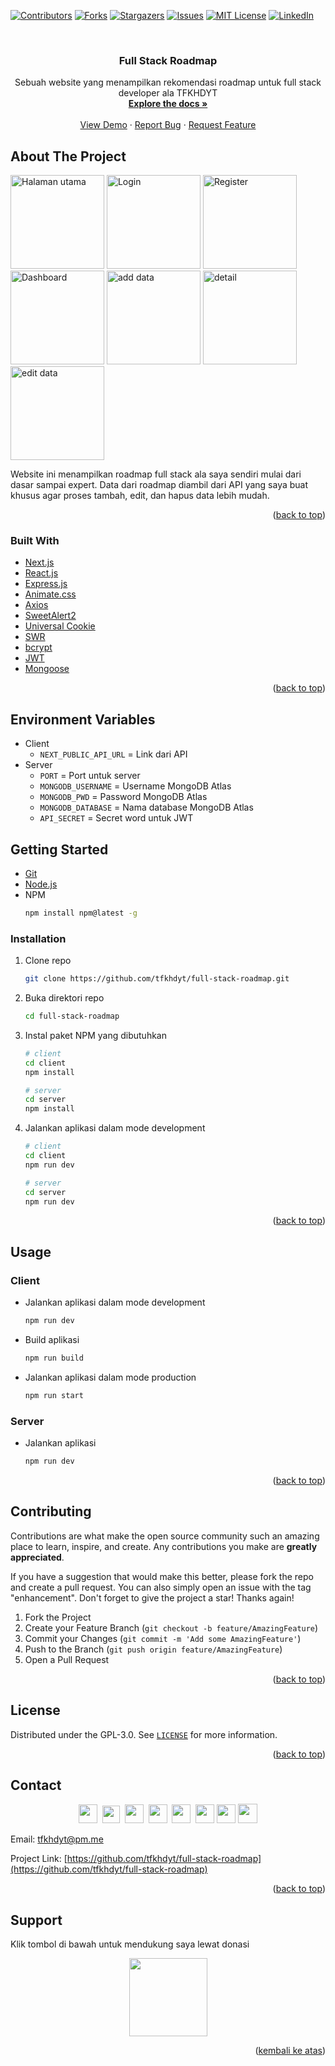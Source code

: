 <div id="top"></div>
<!--
*** Thanks for checking out the Best-README-Template. If you have a suggestion
*** that would make this better, please fork the repo and create a pull request
*** or simply open an issue with the tag "enhancement".
*** Don't forget to give the project a star!
*** Thanks again! Now go create something AMAZING! :D
-->

<!-- PROJECT SHIELDS -->
<!--
*** I'm using markdown "reference style" links for readability.
*** Reference links are enclosed in brackets [ ] instead of parentheses ( ).
*** See the bottom of this document for the declaration of the reference variables
*** for contributors-url, forks-url, etc. This is an optional, concise syntax you may use.
*** https://www.markdownguide.org/basic-syntax/#reference-style-links
-->

[![Contributors][contributors-shield]][contributors-url]
[![Forks][forks-shield]][forks-url]
[![Stargazers][stars-shield]][stars-url]
[![Issues][issues-shield]][issues-url]
[![MIT License][license-shield]][license-url]
[![LinkedIn][linkedin-shield]][linkedin-url]

<!-- PROJECT LOGO -->
<br />
<div align="center">
<h3 align="center">Full Stack Roadmap</h3>

  <p align="center">
    Sebuah website yang menampilkan rekomendasi roadmap untuk full stack developer ala TFKHDYT
    <br />
    <a href="https://github.com/tfkhdyt/full-stack-roadmap"><strong>Explore the docs »</strong></a>
    <br />
    <br />
    <a href="https://roadmap.tfkhdyt.my.id">View Demo</a>
    ·
    <a href="https://github.com/tfkhdyt/full-stack-roadmap/issues">Report Bug</a>
    ·
    <a href="https://github.com/tfkhdyt/full-stack-roadmap/issues">Request Feature</a>
  </p>
</div>

<!-- ABOUT THE PROJECT -->

## About The Project

<img src='images/main-page.png' alt='Halaman utama' height='150' /> <img src='images/login.png' alt='Login' height='150' /> <img src='images/registration.png' alt='Register' height='150' /> <img src='images/dashboard.png' alt='Dashboard' height='150' /> <img src='images/add-data.png' alt='add data' height='150' /> <img src='images/detail.png' alt='detail' height='150' /> <img src='images/edit-data.png' alt='edit data' height='150' />

Website ini menampilkan roadmap full stack ala saya sendiri mulai dari dasar sampai expert. Data dari roadmap diambil dari API yang saya buat khusus agar proses tambah, edit, dan hapus data lebih mudah.

<p align="right">(<a href="#top">back to top</a>)</p>

### Built With

- [Next.js](https://nextjs.org/)
- [React.js](https://reactjs.org/)
- [Express.js](http://expressjs.com/)
- [Animate.css](https://animate.style/)
- [Axios](https://axios-http.com/)
- [SweetAlert2](https://sweetalert2.github.io/)
- [Universal Cookie](https://www.npmjs.com/package/universal-cookie)
- [SWR](https://swr.bootcss.com/en-US)
- [bcrypt](https://www.npmjs.com/package/bcrypt)
- [JWT](https://www.npmjs.com/package/jsonwebtoken)
- [Mongoose](https://mongoosejs.com/)

<p align="right">(<a href="#top">back to top</a>)</p>

## Environment Variables

- Client
  - `NEXT_PUBLIC_API_URL` = Link dari API
- Server
  - `PORT` = Port untuk server
  - `MONGODB_USERNAME` = Username MongoDB Atlas
  - `MONGODB_PWD` = Password MongoDB Atlas
  - `MONGODB_DATABASE` = Nama database MongoDB Atlas
  - `API_SECRET` = Secret word untuk JWT

<!-- GETTING STARTED -->

## Getting Started

- [Git](https://git-scm.com/)
- [Node.js](https://nodejs.org/en/)
- NPM
  ```sh
  npm install npm@latest -g
  ```

### Installation

1. Clone repo
   ```sh
   git clone https://github.com/tfkhdyt/full-stack-roadmap.git
   ```
2. Buka direktori repo
   ```sh
   cd full-stack-roadmap
   ```
3. Instal paket NPM yang dibutuhkan

   ```sh
   # client
   cd client
   npm install

   # server
   cd server
   npm install
   ```

4. Jalankan aplikasi dalam mode development

   ```sh
   # client
   cd client
   npm run dev

   # server
   cd server
   npm run dev
   ```

<p align="right">(<a href="#top">back to top</a>)</p>

<!-- USAGE EXAMPLES -->

## Usage

### Client

- Jalankan aplikasi dalam mode development
  ```sh
  npm run dev
  ```
- Build aplikasi
  ```sh
  npm run build
  ```
- Jalankan aplikasi dalam mode production
  ```sh
  npm run start
  ```

### Server

- Jalankan aplikasi
  ```sh
  npm run dev
  ```

<p align="right">(<a href="#top">back to top</a>)</p>

## Contributing

Contributions are what make the open source community such an amazing place to learn, inspire, and create. Any contributions you make are **greatly appreciated**.

If you have a suggestion that would make this better, please fork the repo and create a pull request. You can also simply open an issue with the tag "enhancement".
Don't forget to give the project a star! Thanks again!

1. Fork the Project
2. Create your Feature Branch (`git checkout -b feature/AmazingFeature`)
3. Commit your Changes (`git commit -m 'Add some AmazingFeature'`)
4. Push to the Branch (`git push origin feature/AmazingFeature`)
5. Open a Pull Request

<p align="right">(<a href="#top">back to top</a>)</p>

<!-- LICENSE -->

## License

Distributed under the GPL-3.0. See [`LICENSE`](https://github.com/tfkhdyt/full-stack-roadmap/blob/main/LICENSE) for more information.

<p align="right">(<a href="#top">back to top</a>)</p>

<!-- CONTACT -->

## Contact

<p align=center>
  <a href="https://facebook.com/tfkhdyt142"><img height="30" src="https://upload.wikimedia.org/wikipedia/commons/5/51/Facebook_f_logo_%282019%29.svg"></a>&nbsp;
  <a href="https://twitter.com/tfkhdyt"><img height="28" src="https://upload.wikimedia.org/wikipedia/commons/4/4f/Twitter-logo.svg"></a>&nbsp;
  <a href="https://instagram.com/_tfkhdyt_"><img height="30" src="https://upload.wikimedia.org/wikipedia/commons/e/e7/Instagram_logo_2016.svg"></a>&nbsp;
  <a href="https://youtube.com/tfkhdyt"><img height="30" src="https://upload.wikimedia.org/wikipedia/commons/a/a0/YouTube_social_red_circle_%282017%29.svg"></a>&nbsp;
  <a href="https://t.me/tfkhdyt"><img height="30" src="https://upload.wikimedia.org/wikipedia/commons/8/83/Telegram_2019_Logo.svg"></a>&nbsp;
  <a href="https://www.linkedin.com/mwlite/in/taufik-hidayat-6793aa200"><img height="30" src="https://upload.wikimedia.org/wikipedia/commons/8/81/LinkedIn_icon.svg"></a>
  <a href="https://pddikti.kemdikbud.go.id/data_mahasiswa/QUUyNzdEMjktNDk0Ri00RTlDLUE4NzgtNkUwRDBDRjIxOUNB"><img height="30" src="https://i.postimg.cc/YSB2c3DG/1619598282440.png"></a>
  <a href="https://tfkhdyt.my.id/"><img height="31" src="https://www.svgrepo.com/show/295345/internet.svg"></a>
</p>

Email: tfkhdyt@pm.me

Project Link: [https://github.com/tfkhdyt/full-stack-roadmap](https://github.com/tfkhdyt/full-stack-roadmap)

<p align="right">(<a href="#top">back to top</a>)</p>

## Support

Klik tombol di bawah untuk mendukung saya lewat donasi

<p align="center">
  <a href="https://donate.tfkhdyt.my.id/">
    <img src="https://i.postimg.cc/jjRDbZQx/1621036430601.png" width="125px">
  </a>
</p>

<p align="right">(<a href="#top">kembali ke atas</a>)</p>

<!-- MARKDOWN LINKS & IMAGES -->
<!-- https://www.markdownguide.org/basic-syntax/#reference-style-links -->

[contributors-shield]: https://img.shields.io/github/contributors/tfkhdyt/full-stack-roadmap.svg?style=for-the-badge
[contributors-url]: https://github.com/tfkhdyt/full-stack-roadmap/graphs/contributors
[forks-shield]: https://img.shields.io/github/forks/tfkhdyt/full-stack-roadmap.svg?style=for-the-badge
[forks-url]: https://github.com/tfkhdyt/full-stack-roadmap/network/members
[stars-shield]: https://img.shields.io/github/stars/tfkhdyt/full-stack-roadmap.svg?style=for-the-badge
[stars-url]: https://github.com/tfkhdyt/full-stack-roadmap/stargazers
[issues-shield]: https://img.shields.io/github/issues/tfkhdyt/full-stack-roadmap.svg?style=for-the-badge
[issues-url]: https://github.com/tfkhdyt/full-stack-roadmap/issues
[license-shield]: https://img.shields.io/github/license/tfkhdyt/full-stack-roadmap.svg?style=for-the-badge
[license-url]: https://github.com/tfkhdyt/full-stack-roadmap/blob/master/LICENSE
[linkedin-shield]: https://img.shields.io/badge/-LinkedIn-black.svg?style=for-the-badge&logo=linkedin&colorB=555
[linkedin-url]: https://linkedin.com/in/taufik-hidayat-6793aa200
[product-screenshot]: images/screenshot.png
